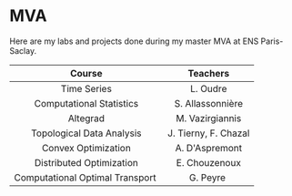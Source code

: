 # MVA

Here are my labs and projects done during my master MVA at ENS Paris-Saclay.

| Course | Teachers |
|:------:|:-------:|
|Time Series| L. Oudre |
|Computational Statistics|S. Allassonnière |
|Altegrad|M. Vazirgiannis|
|Topological Data Analysis |J. Tierny, F. Chazal |
|Convex Optimization | A. D'Aspremont |
|Distributed Optimization | E. Chouzenoux |
|Computational Optimal Transport | G. Peyre |
